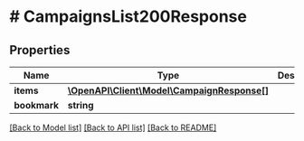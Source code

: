 # # CampaignsList200Response

## Properties

Name | Type | Description | Notes
------------ | ------------- | ------------- | -------------
**items** | [**\OpenAPI\Client\Model\CampaignResponse[]**](CampaignResponse.md) |  |
**bookmark** | **string** |  | [optional]

[[Back to Model list]](../../README.md#models) [[Back to API list]](../../README.md#endpoints) [[Back to README]](../../README.md)
